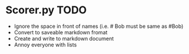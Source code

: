# Scorer.py TODO

- Ignore the space in front of names (i.e. # Bob must be same as #Bob)
- Convert to saveable markdown fromat
- Create and write to markdown document
- Annoy everyone with lists